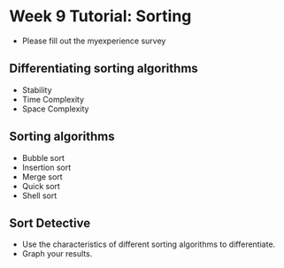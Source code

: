 # Week 9 Tutorial: Sorting

- Please fill out the myexperience survey

## Differentiating sorting algorithms
- Stability
- Time Complexity
- Space Complexity

## Sorting algorithms
- Bubble sort
- Insertion sort
- Merge sort
- Quick sort
- Shell sort

## Sort Detective
- Use the characteristics of different sorting algorithms to differentiate.
- Graph your results.
